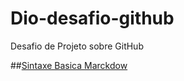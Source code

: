 # Dio-desafio-github
Desafio de Projeto sobre GitHub

##[Sintaxe Basica Marckdow](https://docs.pipz.com/central-de-ajuda/learning-center/guia-basico-de-markdown/#open)
